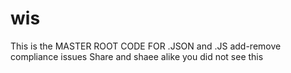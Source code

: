 # wis
This is the MASTER ROOT CODE FOR .JSON and .JS
add-remove compliance issues
Share and shaee alike you did not see this
